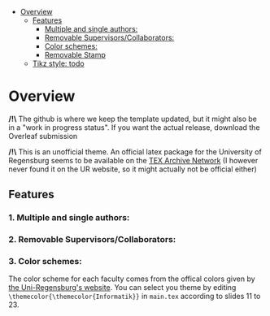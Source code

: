 <!-- TOC -->

- [Overview](#overview)
    - [Features](#features)
        - [Multiple and single authors:](#multiple-and-single-authors)
        - [Removable Supervisors/Collaborators:](#removable-supervisorscollaborators)
        - [Color schemes:](#color-schemes)
        - [Removable Stamp](#removable-stamp)
    - [Tikz style: todo](#tikz-style-todo)

<!-- /TOC -->

   

# Overview
 
**/!\\** The github is where we keep the template updated, but it might also be in a "work in progress status". If you want the actual release, download the Overleaf submission 

**/!\\** This is an unofficial theme. An official latex package for the University of Regensburg seems to be available on the [TEX Archive Network](https://www.ctan.org/pkg/urcls) (I however never found it on the UR website, so it might actually not be official either)

## Features
### 1. Multiple and single authors:
### 2. Removable Supervisors/Collaborators:
### 3. Color schemes:
The color scheme for each faculty comes from the offical colors given by [the Uni-Regensburg's website](https://www.uni-regensburg.de/interne-kommunikation/corporate-design/vorlagen/index.html). You can select you theme by editing `\themecolor{\themecolor{Informatik}}` in `main.tex` according to slides 11 to 23. 
